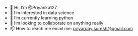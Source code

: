 - 👋 Hi, I’m @Priyanka127
- 👀 I’m interested in data science  
- 🌱 I’m currently learning python
- 💞️ I’m looking to collaborate on anything really 
- 📫 How to reach me email me: priyaruby.suresh@gmail.com

<!---
Priyanka127/Priyanka127 is a ✨ special ✨ repository because its `README.md` (this file) appears on your GitHub profile.
You can click the Preview link to take a look at your changes.
--->
